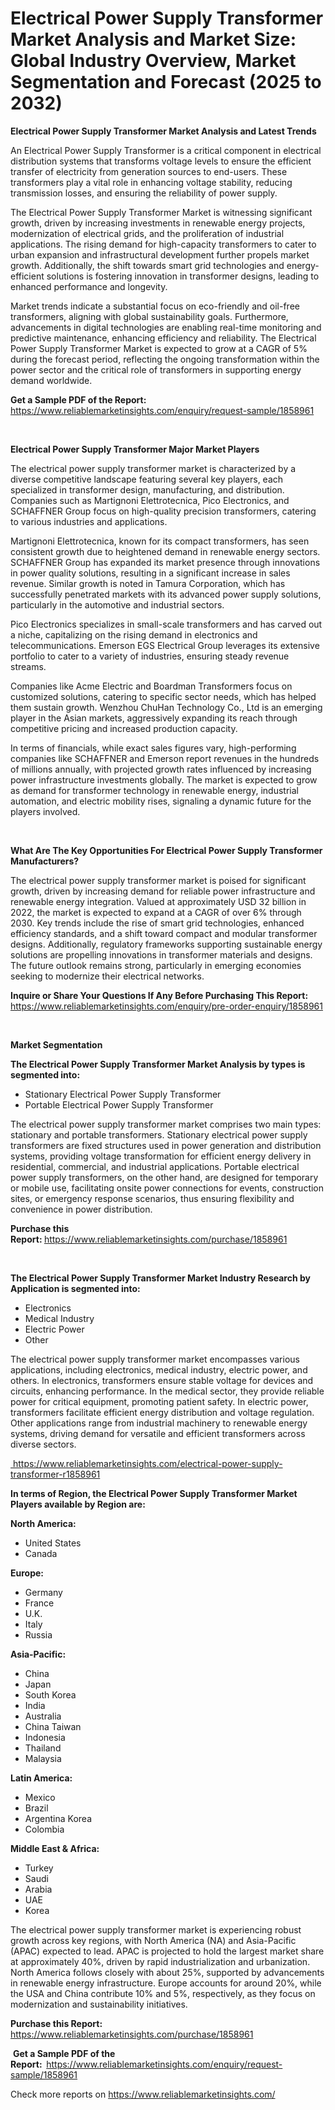 <p><h1>Electrical Power Supply Transformer Market Analysis and Market Size: Global Industry Overview, Market Segmentation and Forecast (2025 to 2032)</h1></p><p><strong>Electrical Power Supply Transformer Market Analysis and Latest Trends</strong></p>
<p><p>An Electrical Power Supply Transformer is a critical component in electrical distribution systems that transforms voltage levels to ensure the efficient transfer of electricity from generation sources to end-users. These transformers play a vital role in enhancing voltage stability, reducing transmission losses, and ensuring the reliability of power supply.</p><p>The Electrical Power Supply Transformer Market is witnessing significant growth, driven by increasing investments in renewable energy projects, modernization of electrical grids, and the proliferation of industrial applications. The rising demand for high-capacity transformers to cater to urban expansion and infrastructural development further propels market growth. Additionally, the shift towards smart grid technologies and energy-efficient solutions is fostering innovation in transformer designs, leading to enhanced performance and longevity.</p><p>Market trends indicate a substantial focus on eco-friendly and oil-free transformers, aligning with global sustainability goals. Furthermore, advancements in digital technologies are enabling real-time monitoring and predictive maintenance, enhancing efficiency and reliability. The Electrical Power Supply Transformer Market is expected to grow at a CAGR of 5% during the forecast period, reflecting the ongoing transformation within the power sector and the critical role of transformers in supporting energy demand worldwide.</p></p>
<p><strong>Get a Sample PDF of the Report:&nbsp;</strong> <a href="https://www.reliablemarketinsights.com/enquiry/request-sample/1858961?utm_campaign=2338&utm_medium=2&utm_source=Github&utm_content=ia&utm_term=19022025&utm_id=electrical-power-supply-transformer">https://www.reliablemarketinsights.com/enquiry/request-sample/1858961</a></p>
<p>&nbsp;</p>
<p><strong>Electrical Power Supply Transformer Major Market Players</strong></p>
<p><p>The electrical power supply transformer market is characterized by a diverse competitive landscape featuring several key players, each specialized in transformer design, manufacturing, and distribution. Companies such as Martignoni Elettrotecnica, Pico Electronics, and SCHAFFNER Group focus on high-quality precision transformers, catering to various industries and applications.</p><p>Martignoni Elettrotecnica, known for its compact transformers, has seen consistent growth due to heightened demand in renewable energy sectors. SCHAFFNER Group has expanded its market presence through innovations in power quality solutions, resulting in a significant increase in sales revenue. Similar growth is noted in Tamura Corporation, which has successfully penetrated markets with its advanced power supply solutions, particularly in the automotive and industrial sectors.</p><p>Pico Electronics specializes in small-scale transformers and has carved out a niche, capitalizing on the rising demand in electronics and telecommunications. Emerson EGS Electrical Group leverages its extensive portfolio to cater to a variety of industries, ensuring steady revenue streams. </p><p>Companies like Acme Electric and Boardman Transformers focus on customized solutions, catering to specific sector needs, which has helped them sustain growth. Wenzhou ChuHan Technology Co., Ltd is an emerging player in the Asian markets, aggressively expanding its reach through competitive pricing and increased production capacity.</p><p>In terms of financials, while exact sales figures vary, high-performing companies like SCHAFFNER and Emerson report revenues in the hundreds of millions annually, with projected growth rates influenced by increasing power infrastructure investments globally. The market is expected to grow as demand for transformer technology in renewable energy, industrial automation, and electric mobility rises, signaling a dynamic future for the players involved.</p></p>
<p>&nbsp;</p>
<p><strong>What Are The Key Opportunities For Electrical Power Supply Transformer Manufacturers?</strong></p>
<p><p>The electrical power supply transformer market is poised for significant growth, driven by increasing demand for reliable power infrastructure and renewable energy integration. Valued at approximately USD 32 billion in 2022, the market is expected to expand at a CAGR of over 6% through 2030. Key trends include the rise of smart grid technologies, enhanced efficiency standards, and a shift toward compact and modular transformer designs. Additionally, regulatory frameworks supporting sustainable energy solutions are propelling innovations in transformer materials and designs. The future outlook remains strong, particularly in emerging economies seeking to modernize their electrical networks.</p></p>
<p><strong>Inquire or Share Your Questions If Any Before Purchasing This Report:</strong> <a href="https://www.reliablemarketinsights.com/enquiry/pre-order-enquiry/1858961?utm_campaign=2338&utm_medium=2&utm_source=Github&utm_content=ia&utm_term=19022025&utm_id=electrical-power-supply-transformer">https://www.reliablemarketinsights.com/enquiry/pre-order-enquiry/1858961</a></p>
<p>&nbsp;</p>
<p><strong>Market Segmentation</strong></p>
<p><strong>The Electrical Power Supply Transformer Market Analysis by types is segmented into:</strong></p>
<p><ul><li>Stationary Electrical Power Supply Transformer</li><li>Portable Electrical Power Supply Transformer</li></ul></p>
<p><p>The electrical power supply transformer market comprises two main types: stationary and portable transformers. Stationary electrical power supply transformers are fixed structures used in power generation and distribution systems, providing voltage transformation for efficient energy delivery in residential, commercial, and industrial applications. Portable electrical power supply transformers, on the other hand, are designed for temporary or mobile use, facilitating onsite power connections for events, construction sites, or emergency response scenarios, thus ensuring flexibility and convenience in power distribution.</p></p>
<p><strong>Purchase this Report:&nbsp;</strong><a href="https://www.reliablemarketinsights.com/purchase/1858961?utm_campaign=2338&utm_medium=2&utm_source=Github&utm_content=ia&utm_term=19022025&utm_id=electrical-power-supply-transformer">https://www.reliablemarketinsights.com/purchase/1858961</a></p>
<p>&nbsp;</p>
<p><strong>The Electrical Power Supply Transformer Market Industry Research by Application is segmented into:</strong></p>
<p><ul><li>Electronics</li><li>Medical Industry</li><li>Electric Power</li><li>Other</li></ul></p>
<p><p>The electrical power supply transformer market encompasses various applications, including electronics, medical industry, electric power, and others. In electronics, transformers ensure stable voltage for devices and circuits, enhancing performance. In the medical sector, they provide reliable power for critical equipment, promoting patient safety. In electric power, transformers facilitate efficient energy distribution and voltage regulation. Other applications range from industrial machinery to renewable energy systems, driving demand for versatile and efficient transformers across diverse sectors.</p></p>
<p><a href="https://www.reliablemarketinsights.com/electrical-power-supply-transformer-r1858961?utm_campaign=2338&utm_medium=2&utm_source=Github&utm_content=ia&utm_term=19022025&utm_id=electrical-power-supply-transformer">&nbsp;https://www.reliablemarketinsights.com/electrical-power-supply-transformer-r1858961</a></p>
<p><strong>In terms of Region, the Electrical Power Supply Transformer Market Players available by Region are:</strong></p>
<p>
    <p> <strong> North America: </strong>
        <ul>
            <li>United States</li>
            <li>Canada</li>
        </ul>
        </p> 
    <p> <strong> Europe: </strong>
        <ul>
            <li>Germany</li>
            <li>France</li>
            <li>U.K.</li>
            <li>Italy</li>
            <li>Russia</li>
        </ul>
        </p> 
    <p> <strong> Asia-Pacific: </strong>
        <ul>
            <li>China</li>
            <li>Japan</li>
            <li>South Korea</li>
            <li>India</li>
            <li>Australia</li>
            <li>China Taiwan</li>
            <li>Indonesia</li>
            <li>Thailand</li>
            <li>Malaysia</li>
        </ul>
        </p> 
    <p> <strong> Latin America: </strong>
        <ul>
            <li>Mexico</li>
            <li>Brazil</li>
            <li>Argentina Korea</li>
            <li>Colombia</li>
        </ul>
        </p> 
    <p> <strong> Middle East & Africa: </strong>
        <ul>
            <li>Turkey</li>
            <li>Saudi</li>
            <li>Arabia</li>
            <li>UAE</li>
            <li>Korea</li>
        </ul>
    </p>
    </p>
<p><p>The electrical power supply transformer market is experiencing robust growth across key regions, with North America (NA) and Asia-Pacific (APAC) expected to lead. APAC is projected to hold the largest market share at approximately 40%, driven by rapid industrialization and urbanization. North America follows closely with about 25%, supported by advancements in renewable energy infrastructure. Europe accounts for around 20%, while the USA and China contribute 10% and 5%, respectively, as they focus on modernization and sustainability initiatives.</p></p>
<p><strong>Purchase this Report: </strong><a href="https://www.reliablemarketinsights.com/purchase/1858961?utm_campaign=2338&utm_medium=2&utm_source=Github&utm_content=ia&utm_term=19022025&utm_id=electrical-power-supply-transformer">https://www.reliablemarketinsights.com/purchase/1858961</a></p>
<p>&nbsp;<strong>Get a Sample PDF of the Report:&nbsp;&nbsp;</strong><a href="https://www.reliablemarketinsights.com/enquiry/request-sample/1858961?utm_campaign=2338&utm_medium=2&utm_source=Github&utm_content=ia&utm_term=19022025&utm_id=electrical-power-supply-transformer">https://www.reliablemarketinsights.com/enquiry/request-sample/1858961</a></p>
<p><strong></strong></p>
<p>Check more reports on <a href="https://www.reliablemarketinsights.com/?utm_campaign=2338&utm_medium=2&utm_source=Github&utm_content=ia&utm_term=19022025&utm_id=electrical-power-supply-transformer">https://www.reliablemarketinsights.com/</a></p>